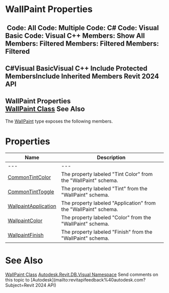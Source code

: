 # WallPaint Properties

﻿
 Code: All Code: Multiple Code: C# Code: Visual Basic Code: Visual C++  Members: Show All Members: Filtered Members: Filtered Members: Filtered   
---  
C#Visual BasicVisual C++
Include Protected MembersInclude Inherited Members
Revit 2024 API  
---  
WallPaint Properties  
[WallPaint Class](0eec978d-2f3f-e02d-32c8-082434311042.md "WallPaint Class") See Also  
---  
The [WallPaint](0eec978d-2f3f-e02d-32c8-082434311042.md "WallPaint Class") type exposes the following members.
# Properties
| Name | Description |
| --- | --- |
| --- | --- | --- |
| [CommonTintColor](c4051928-4b78-f3d9-aaa7-d73112112b34.md "CommonTintColor Property") | The property labeled "Tint Color" from the "WallPaint" schema. |
| [CommonTintToggle](fe6b256b-77d5-188b-8225-f3aa6f29329c.md "CommonTintToggle Property") | The property labeled "Tint" from the "WallPaint" schema. |
| [WallpaintApplication](2059e405-36ae-a1be-70ad-1622d941d452.md "WallpaintApplication Property") | The property labeled "Application" from the "WallPaint" schema. |
| [WallpaintColor](0915273f-5ff0-9c20-a4b6-24dab324e7cb.md "WallpaintColor Property") | The property labeled "Color" from the "WallPaint" schema. |
| [WallpaintFinish](68e76ff5-91fd-7db5-31b6-b65144c751b7.md "WallpaintFinish Property") | The property labeled "Finish" from the "WallPaint" schema. |

# See Also
[WallPaint Class](0eec978d-2f3f-e02d-32c8-082434311042.md "WallPaint Class")
[Autodesk.Revit.DB.Visual Namespace](f5a10581-6ac2-be19-0e32-f87d05bc8b83.md "Autodesk.Revit.DB.Visual Namespace")
Send comments on this topic to [Autodesk](mailto:revitapifeedback%40autodesk.com?Subject=Revit 2024 API)